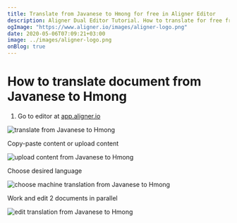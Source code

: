 ```yaml
---
title: Translate from Javanese to Hmong for free in Aligner Editor
description: Aligner Dual Editor Tutorial. How to translate for free from Javanese to Hmong. Aligner is multilingual document management platform. 
ogImage: "https://www.aligner.io/images/aligner-logo.png"
date: 2020-05-06T07:09:21+03:00
image: ../images/aligner-logo.png
onBlog: true
---
```


# How to translate document from Javanese to Hmong

1. Go to editor at [app.aligner.io](https://app.aligner.io "Aligner App web page")

![translate from Javanese to Hmong](../aligner-blank-editor.png "translate from Javanese to Hmong")

Copy-paste content or upload content

![upload content from Javanese to Hmong](../aligner-uploaded-document.png "upload content from Javanese to Hmong")

Choose desired language

![choose machine translation from Javanese to Hmong](../aligner-language-dropdown.png "choose machine translation from Javanese to Hmong")

Work and edit 2 documents in parallel

![edit translation from Javanese to Hmong](../aligner-double-sitded-editor.png "edit translation from Javanese to Hmong")

